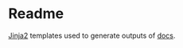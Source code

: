 # Readme

[Jinja2](https://jinja.palletsprojects.com/en/stable/) templates used to generate outputs of [docs](../docs).

